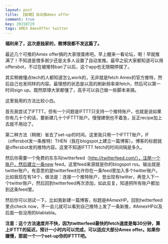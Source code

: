 ```yaml
---
layout: post
title: 【秘籍】自动推Amex offer
comment: true
key: 20150729
tags: AMEX AmexOffer twitter
---
```


**福利来了，这次是独家的，微博我都不发这篇了。**

最近几个可推的Amex offer搞的大家很蛋疼吧。早上醒来一看论坛，喝！早就推满了！不知道是僧多粥少还是太多人设置了自动发推。最早之前大家都知道可以用offersbot，不过在被推特ban了以后，这个app也无限期停摆了。

其实稍微懂点tech的人都知道怎么work的，无非就是fetch Amex的官方推特，然后自己也发同样的内容。最理想的状态是以高的刷新频率来fetch，然后可以第一时间sign up。既然原理大家都懂了，高手可以自己做一些脚本来搞。

这里我用的方法比较小白。


首先我尝试了IFTTT。但有一个问题是IFTTT只支持一个推特账户，也就是说如果你有几十个的话，要新建几十个IFTTT账户。慢慢建倒也不着急，反正recipe加上去就不用动了。


第二种方法（稍微）省去了set-up的时间。这里我只用一个IFTTT账户，IF（offersbot发一条推特）THEN（我在blogspot上建立一篇博客）。博客的标题就是offersbot发的推特内容。这里不知道IFTTT fetch的时间间隔是多久。


然后你需要一个免费的东东叫twitterfeed（http://twitterfeed.com/），注册一个账户，然后建立一条new feed。这里feed来源就是你的blogspot rss。输出就是twitter账户。有意思的是twitterfeed允许你在一条feed里加入多个twitter账户。比如我现在有14个，做法是：连接一个推特账户，登出现有twitter，再登入下一个twitter账户，然后回到twitterfeed再次添加，如此反复，知道把所有账户都加到这条feed里。

然后你可以测试一下。比如我新建一篇博客，标题是#AmexHP。回到twitterfeed里点check now，不一会儿就可以看到自己推特上发了一条新推，#AmexHP以及后面一些没用的blablabla。


**注意：这个方法速度并不快，因为twitterfeed最快的fetch速度是每30分钟，算上IFTTT的延迟，预计一小时内可以完成，可以适应大部分Amex offer。如果你嫌慢，那就一个一个set-up你的IFTTT吧。**
